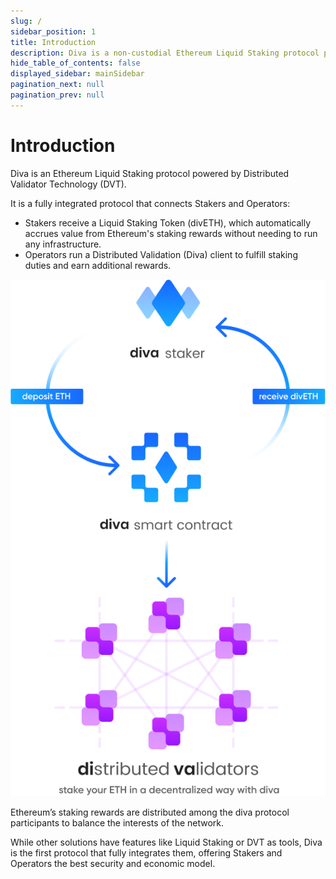 ```yaml
---
slug: /
sidebar_position: 1
title: Introduction
description: Diva is a non-custodial Ethereum Liquid Staking protocol powered by Distributed Validator Technology (DVT).
hide_table_of_contents: false
displayed_sidebar: mainSidebar
pagination_next: null
pagination_prev: null
---
```


# Introduction


Diva is an Ethereum Liquid Staking protocol powered by Distributed Validator Technology (DVT).

It is a fully integrated protocol that connects Stakers and Operators:

- Stakers receive a Liquid Staking Token (divETH), which automatically accrues value from Ethereum's staking rewards without needing to run any infrastructure.
- Operators run a Distributed Validation (Diva) client to fulfill staking duties and earn additional rewards.

<div style={{textAlign: 'center'}}>

![stake](img/stake.png)
</div>

Ethereum’s staking rewards are distributed among the diva protocol participants to balance the interests of the network.

While other solutions have features like Liquid Staking or DVT as tools, Diva is the first protocol that fully integrates them, offering Stakers and Operators the best security and economic model.